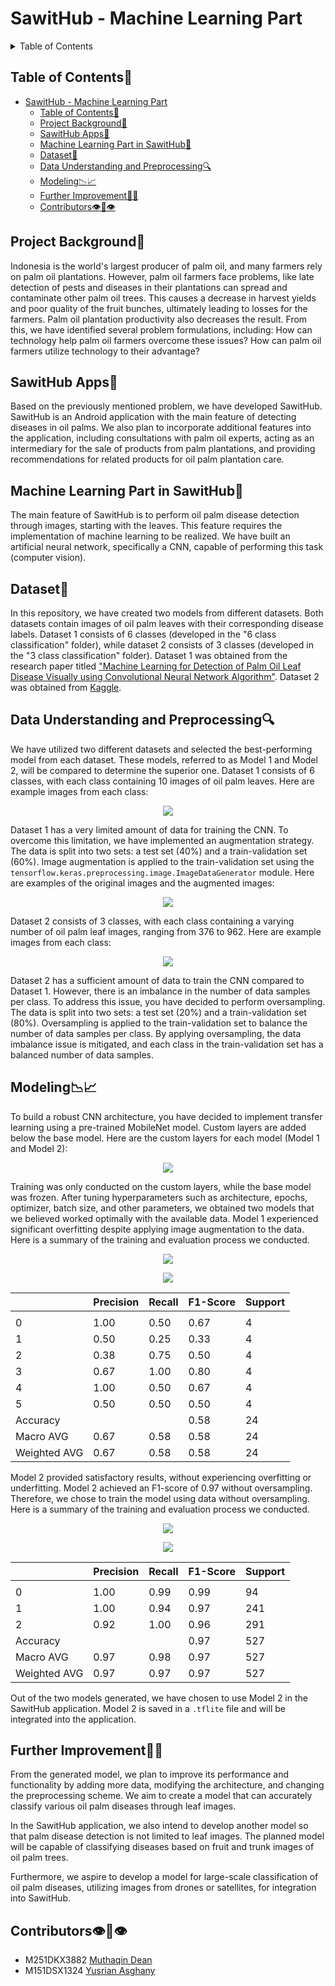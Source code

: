 # SawitHub - Machine Learning Part

<details>
  <summary>Table of Contents</summary>
  <ol>
    <li>
      <a href="#about">About SawitHub 📖</a>
      <ul>
        <li><a href="#bg">Project Background 🤔</a></li>
        <li><a href="#apps">SawitHub Apps 📱</a></li>
      </ul>
    </li>
    <li><a href="#ml-part">Machine Learning Part in SawitHub 🤖</a></li>
    <li><a href="#dataset">Dataset 🌴</a></li>
    <li><a href="#data-up">Data Understanding and Preprocessing 🔍</a></li>
    <li><a href="#modeling">Modeling 📉📈</a></li>
    <li><a href="#suggestions">Further Improvement ✍🏽</a></li>
    <li><a href="#contributors">Contributors 👁️👄👁️</a></li>
  </ol>
</details>

## Table of Contents📃
- [SawitHub - Machine Learning Part](#sawithub---machine-learning-part)
  - [Table of Contents📃](#table-of-contents)
  - [Project Background🤔](#project-background)
  - [SawitHub Apps📱](#sawithub-apps)
  - [Machine Learning Part in SawitHub🤖](#machine-learning-part-in-sawithub)
  - [Dataset🌴](#dataset)
  - [Data Understanding and Preprocessing🔍](#data-understanding-and-preprocessing)
  - [Modeling📉📈](#modeling)
  - [Further Improvement✍🏽](#further-improvement)
  - [Contributors👁️👄👁️](#contributors️️)


## Project Background🤔
Indonesia is the world's largest producer of palm oil, and many farmers rely on palm oil plantations. However, palm oil farmers face problems, like late detection of pests and diseases in their plantations  can spread and contaminate other palm oil trees. This causes a decrease in harvest yields and poor quality of the fruit bunches, ultimately leading to losses for the farmers. Palm oil plantation productivity also decreases the result.
From this, we have identified several problem formulations, including:
How can technology help palm oil farmers overcome these issues?
How can palm oil farmers utilize technology to their advantage?

## SawitHub Apps📱

Based on the previously mentioned problem, we have developed SawitHub. SawitHub is an Android application with the main feature of detecting diseases in oil palms. We also plan to incorporate additional features into the application, including consultations with palm oil experts, acting as an intermediary for the sale of products from palm plantations, and providing recommendations for related products for oil palm plantation care.


## Machine Learning Part in SawitHub🤖
The main feature of SawitHub is to perform oil palm disease detection through images, starting with the leaves. This feature requires the implementation of machine learning to be realized. We have built an artificial neural network, specifically a CNN, capable of performing this task (computer vision).

## Dataset🌴

In this repository, we have created two models from different datasets. Both datasets contain images of oil palm leaves with their corresponding disease labels. Dataset 1 consists of 6 classes (developed in the "6 class classification" folder), while dataset 2 consists of 3 classes (developed in the "3 class classification" folder).
Dataset 1 was obtained from the research paper titled ["Machine Learning for Detection of Palm Oil Leaf Disease Visually using Convolutional Neural Network Algorithm"](https://ojs.uma.ac.id/index.php/jite/article/view/4185). Dataset 2 was obtained from [Kaggle](https://www.kaggle.com/datasets/hadjerhamaidi/date-palm-data).


## Data Understanding and Preprocessing🔍
We have utilized two different datasets and selected the best-performing model from each dataset. These models, referred to as Model 1 and Model 2, will be compared to determine the superior one. Dataset 1 consists of 6 classes, with each class containing 10 images of oil palm leaves. Here are example images from each class:

<p align="center">
    <img src="assets/img/data1.png"> 
</p>

Dataset 1 has a very limited amount of data for training the CNN. To overcome this limitation, we have implemented an augmentation strategy. The data is split into two sets: a test set (40%) and a train-validation set (60%). Image augmentation is applied to the train-validation set using the `tensorflow.keras.preprocessing.image.ImageDataGenerator` module. Here are examples of the original images and the augmented images:
<p align="center">
    <img src="assets/img/aug.png"> 
</p>
Dataset 2 consists of 3 classes, with each class containing a varying number of oil palm leaf images, ranging from 376 to 962. Here are example images from each class:
<p align="center">
    <img src="assets/img/data2.png"> 
</p>
Dataset 2 has a sufficient amount of data to train the CNN compared to Dataset 1. However, there is an imbalance in the number of data samples per class. To address this issue, you have decided to perform oversampling. The data is split into two sets: a test set (20%) and a train-validation set (80%). Oversampling is applied to the train-validation set to balance the number of data samples per class. By applying oversampling, the data imbalance issue is mitigated, and each class in the train-validation set has a balanced number of data samples.

## Modeling📉📈
To build a robust CNN architecture, you have decided to implement transfer learning using a pre-trained MobileNet model. Custom layers are added below the base model. Here are the custom layers for each model (Model 1 and Model 2):
<p align="center">
    <img src="assets/img/layers.png"> 
</p>

Training was only conducted on the custom layers, while the base model was frozen. After tuning hyperparameters such as architecture, epochs, optimizer, batch size, and other parameters, we obtained two models that we believed worked optimally with the available data.
Model 1 experienced significant overfitting despite applying image augmentation to the data. Here is a summary of the training and evaluation process we conducted.

<p align="center">
    <img src="assets/img/history1.png"> 
</p>
<p align="center">
    <img src="assets/img/matrix1.png"> 
</p>

|  |Precision  | Recall| F1-Score| Support| 
--- | --- | ---| ---| ---|
| | | | | | |
|0 |1.00|0.50|0.67|4|
|1 |0.50|0.25|0.33|4|
|2 |0.38|0.75|0.50|4|
|3 |0.67|1.00|0.80|4|
|4 |1.00|0.50|0.67|4|
|5 |0.50|0.50|0.50|4|
|Accuracy | | |0.58|24|
|Macro AVG |0.67|0.58|0.58|24|
|Weighted AVG |0.67|0.58|0.58|24|


Model 2 provided satisfactory results, without experiencing overfitting or underfitting. Model 2 achieved an F1-score of 0.97 without oversampling. Therefore, we chose to train the model using data without oversampling. Here is a summary of the training and evaluation process we conducted.


<p align="center">
    <img src="assets/img/history2.png"> 
</p>
<p align="center">
    <img src="assets/img/matrix2.png"> 
</p>

|  |Precision  | Recall| F1-Score| Support| 
--- | --- | ---| ---| ---|
| | | | | | |
|0 |1.00|0.99|0.99|94|
|1 |1.00|0.94|0.97|241|
|2 |0.92|1.00|0.96|291|
|Accuracy | | |0.97|527|
|Macro AVG |0.97|0.98|0.97|527|
|Weighted AVG |0.97|0.97|0.97|527|

Out of the two models generated, we have chosen to use Model 2 in the SawitHub application. Model 2 is saved in a `.tflite` file and will be integrated into the application.


## Further Improvement✍🏽

From the generated model, we plan to improve its performance and functionality by adding more data, modifying the architecture, and changing the preprocessing scheme. We aim to create a model that can accurately classify various oil palm diseases through leaf images.

In the SawitHub application, we also intend to develop another model so that palm disease detection is not limited to leaf images. The planned model will be capable of classifying diseases based on fruit and trunk images of oil palm trees.

Furthermore, we aspire to develop a model for large-scale classification of oil palm diseases, utilizing images from drones or satellites, for integration into SawitHub.

## Contributors👁️👄👁️

- M251DKX3882 [Muthaqin Dean](https://github.com/qiqin "Muthaqin Dean") 
- M151DSX1324  [Yusrian Asghany](https://github.com/yusrianasghany "Yusrian Asghany")
